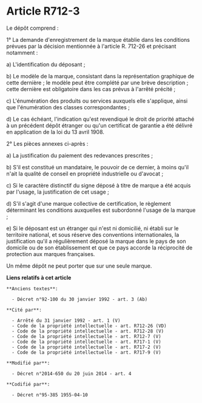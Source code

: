# Article R712-3

Le dépôt comprend : 

1° La demande d'enregistrement de la marque établie dans les conditions prévues par la décision mentionnée à l'article R.
712-26 et précisant notamment : 

a) L'identification du déposant ; 

b) Le modèle de la marque, consistant dans la représentation graphique de cette dernière ; le modèle peut être complété par
une brève description ; cette dernière est obligatoire dans les cas prévus à l'arrêté précité ; 

c) L'énumération des produits ou services auxquels elle s'applique, ainsi que l'énumération des classes correspondantes ; 

d) Le cas échéant, l'indication qu'est revendiqué le droit de priorité attaché à un précédent dépôt étranger ou qu'un
certificat de garantie a été délivré en application de la loi du 13 avril 1908.

2° Les pièces annexes ci-après : 

a) La justification du paiement des redevances prescrites ; 

b) S'il est constitué un mandataire, le pouvoir de ce dernier, à moins qu'il n'ait la qualité de conseil en propriété
industrielle ou d'avocat ; 

c) Si le caractère distinctif du signe déposé à titre de marque a été acquis par l'usage, la justification de cet usage ; 

d) S'il s'agit d'une marque collective de certification, le règlement déterminant les conditions auxquelles est subordonné
l'usage de la marque ; 

e) Si le déposant est un étranger qui n'est ni domicilié, ni établi sur le territoire national, et sous réserve des
conventions internationales, la justification qu'il a régulièrement déposé la marque dans le pays de son domicile ou de son
établissement et que ce pays accorde la réciprocité de protection aux marques françaises. 

Un même dépôt ne peut porter que sur une seule marque.

**Liens relatifs à cet article**

	**Anciens textes**:

	  - Décret n°92-100 du 30 janvier 1992 - art. 3 (Ab)

	**Cité par**:

	  - Arrêté du 31 janvier 1992 - art. 1 (V)
	  - Code de la propriété intellectuelle - art. R712-26 (VD)
	  - Code de la propriété intellectuelle - art. R712-28 (V)
	  - Code de la propriété intellectuelle - art. R712-7 (V)
	  - Code de la propriété intellectuelle - art. R717-1 (V)
	  - Code de la propriété intellectuelle - art. R717-2 (V)
	  - Code de la propriété intellectuelle - art. R717-9 (V)

	**Modifié par**:

	  - Décret n°2014-650 du 20 juin 2014 - art. 4

	**Codifié par**:

	  - Décret n°95-385 1955-04-10
